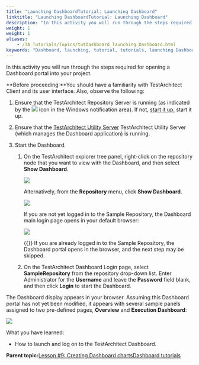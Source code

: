 ```yaml
--- 
title: "Launching DashboardTutorial: Launching Dashboard"
linktitle: "Launching DashboardTutorial: Launching Dashboard"
description: "In this activity you will run through the steps required for opening a Dashboard portal into your project."
weight: 1
weight: 1
aliases: 
    - /TA_Tutorials/Topics/tutDashboard_launching_Dashboard.html
keywords: "Dashboard, launching, tutorial, tutorials, launching Dashboard"
---
```


In this activity you will run through the steps required for opening a Dashboard portal into your project.

**Before proceeding:**You should have a familiarity with TestArchitect Client and its user interface. Also, observe the following:

1.  Ensure that the TestArchitect Repository Server is running \(as indicated by the ![](/images/TA_Administration/Images/admin_RS_icn_RSrunning.png) icon in the Windows notification area\). If not, [start it up.](/administration-guide/repository-server-management/starting-and-stopping-the-repository-server/starting-the-repository-server) start it up.
2.  Ensure that the [TestArchitect Utility Server](/administration-guide/repository-server-management/testarchitect-utility-server) TestArchitect Utility Server \(which manages the Dashboard application\) is running.

1.  Start the Dashboard.

    1.  On the TestArchitect explorer tree panel, right-click on the repository node that you want to view with the Dashboard, and then select **Show Dashboard**.

        ![](/images/TA_Help/Images/DB_23.PNG)

        Alternatively, from the **Repository** menu, click **Show Dashboard**.

        ![](/images/TA_Help/Images/DB_launching.png)

        If you are not yet logged in to the Sample Repository, the Dashboard main login page opens in your default browser:

        ![](/images/TA_Help/Images/DB_5.png)

        {{<note>}} If you are already logged in to the Sample Repository, the Dashboard portal opens in the browser, and the next step may be skipped.

    2.  On the TestArchitect Dashboard Login page, select **SampleRepository** from the repository drop-down list. Enter Administrator for the **Username** and leave the **Password** field blank, and then click **Login** to start the Dashboard.


The Dashboard display appears in your browser. Assuming this Dashboard portal has not yet been modified, it appears with several sample panels assigned to two pre-defined pages, **Overview** and **Execution Dashboard**:

![](/images/TA_Help/Images/Dashboard_overview.png)

What you have learned:

-   How to launch and log on to the TestArchitect Dashboard.



**Parent topic:**[Lesson \#9: Creating Dashboard chartsDashboard tutorials](/user-guide/reporting-and-dashboard/dashboard/lesson-9-creating-dashboard-chartsdashboard-tutorials/)


